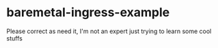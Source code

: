 # baremetal-ingress-example

Please correct as need it, I'm not an expert just trying to learn some cool stuffs
